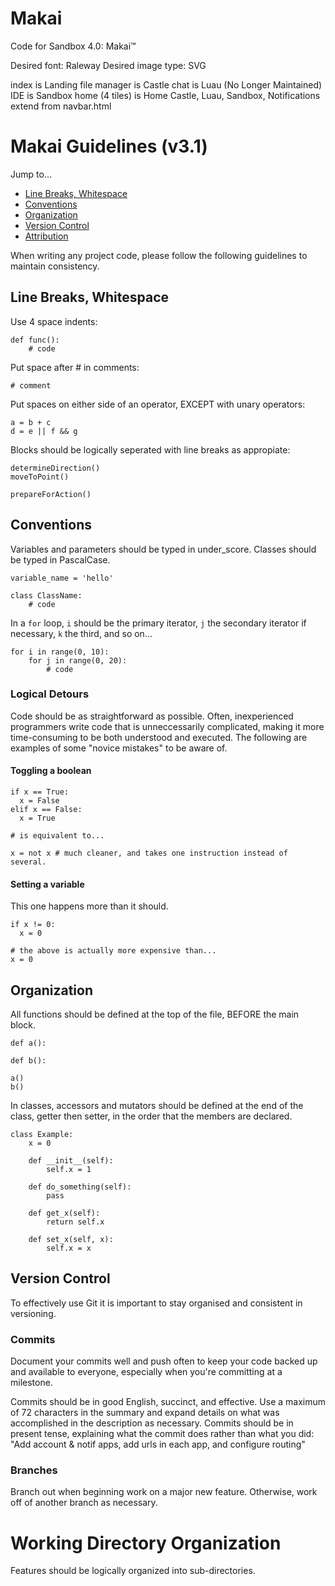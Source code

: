 # Makai
Code for Sandbox 4.0: Makai™

Desired font: Raleway
Desired image type: SVG

index is Landing
file manager is Castle
chat is Luau (No Longer Maintained)
IDE is Sandbox
home (4 tiles) is Home
Castle, Luau, Sandbox, Notifications extend from navbar.html

# Makai Guidelines (v3.1)
Jump to...
- [Line Breaks, Whitespace](#line-breaks-whitespace)
- [Conventions](#conventions)
- [Organization](#organization)
- [Version Control](#version-control)
- [Attribution](#attribution)

When writing any project code, please follow the following guidelines to maintain consistency.
## Line Breaks, Whitespace
Use 4 space indents:
```
def func():
	# code
```
Put space after # in comments:
```
# comment
```
Put spaces on either side of an operator, EXCEPT with unary operators:
```
a = b + c
d = e || f && g
```

Blocks should be logically seperated with line breaks as appropiate:
```
determineDirection()
moveToPoint()

prepareForAction()
```
## Conventions
Variables and parameters should be typed in under_score. Classes should be typed in PascalCase.
```
variable_name = 'hello'

class ClassName:
	# code

```
In a `for` loop, `i` should be the primary iterator, `j` the secondary iterator if necessary, `k` the third, and so on...
```
for i in range(0, 10):
	for j in range(0, 20):
		# code
```

### Logical Detours
Code should be as straightforward as possible. Often, inexperienced programmers write code that is unneccessarily complicated, making it more time-consuming to be both understood and executed. The following are examples of some "novice mistakes" to be aware of.
#### Toggling a boolean
```
if x == True:
  x = False
elif x == False:
  x = True

# is equivalent to...

x = not x # much cleaner, and takes one instruction instead of several.

```
#### Setting a variable
This one happens more than it should.
```
if x != 0:
  x = 0

# the above is actually more expensive than...
x = 0

```
## Organization
All functions should be defined at the top of the file, BEFORE the main block.
```
def a():

def b():

a()
b()
```
In classes, accessors and mutators should be defined at the end of the class, getter then setter, in the order that the members are declared. 
```
class Example:
	x = 0
  
	def __init__(self):
		self.x = 1
  
	def do_something(self):
		pass
  
	def get_x(self):
		return self.x
		
	def set_x(self, x):
		self.x = x
```
## Version Control
To effectively use Git it is important to stay organised and consistent in versioning.

### Commits
Document your commits well and push often to keep your code backed up and available to everyone, especially when you're committing at a milestone.

Commits should be in good English, succinct, and effective. Use a maximum of 72 characters in the summary and expand details on what was accomplished in the description as necessary.
Commits should be in present tense, explaining what the commit does rather than what you did:
"Add account & notif apps, add urls in each app, and configure routing"

### Branches

Branch out when beginning work on a major new feature. Otherwise, work off of another branch as necessary.

# Working Directory Organization

Features should be logically organized into sub-directories.

